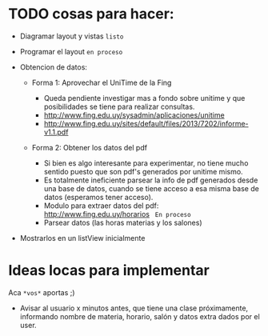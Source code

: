 TODO cosas para hacer:
=======================

- Diagramar layout y vistas `listo`
- Programar el layout `en proceso`

- Obtencion de datos:
  - Forma 1: Aprovechar el UniTime de la Fing
    - Queda pendiente investigar mas a fondo sobre unitime y que posibilidades se tiene para realizar consultas.
    - http://www.fing.edu.uy/sysadmin/aplicaciones/unitime
    - http://www.fing.edu.uy/sites/default/files/2013/7202/informe-v1.1.pdf

  - Forma 2: Obtener los datos del pdf
    - Si bien es algo interesante para experimentar, no tiene mucho sentido puesto que son pdf's generados por unitime mismo.
    - Es totalmente ineficiente parsear la info de pdf generados desde una base de datos, cuando se tiene acceso a esa misma base de datos (esperamos tener acceso).
    - Modulo para  extraer datos del pdf: http://www.fing.edu.uy/horarios ` En proceso`
    - Parsear datos (las horas materias y los salones)

- Mostrarlos en un listView inicialmente


Ideas locas para implementar
=============================

Aca `*vos*` aportas ;)

- Avisar al usuario x minutos antes, que tiene una clase próximamente, informando nombre de materia, horario, salón
  y datos extra dados por el user.
